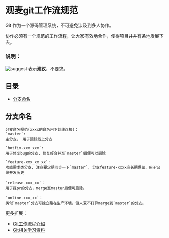 # 观麦git工作流规范

Git 作为一个源码管理系统，不可避免涉及到多人协作。

协作必须有一个规范的工作流程，让大家有效地合作，使得项目井井有条地发展下去。

### 说明：

![suggest][Suggest Icon] 表示**建议**，不要求。

## 目录

- [分支命名](#分支命名)

## 分支命名

```
分支命名规范(xxxx的命名用下划线连接)：
`master`:
主分支， 用于跟踪线上分支

`hotfix-xxx_xxx`:
用于修复bug的分支, 修复好合并至`master`后便可以删除

`feature-xxx_xx_xx`:
功能需求类分支, 注意要定期同步一下`master`, 分支feature-xxxx应长期保留，用于记录开发历史

`release-xxx_xx`：
用于提pr的分支，merge至master后便可删除。

`online-xxx_xx`：
类似`master`分支可独立跑在生产环境，但未来不打算merge到`master`的分支。
```

更多扩展：
- [Git工作流程介绍](http://www.ruanyifeng.com/blog/2015/12/git-workflow.html)
- [Git相关学习资料](https://github.com/xirong/my-git)

[Suggest Icon]: https://rawgit.com/gmfe/standard/master/svg/min-tuijian.svg